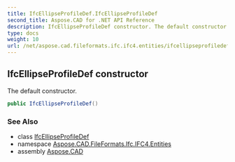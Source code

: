 ```yaml
---
title: IfcEllipseProfileDef.IfcEllipseProfileDef
second_title: Aspose.CAD for .NET API Reference
description: IfcEllipseProfileDef constructor. The default constructor
type: docs
weight: 10
url: /net/aspose.cad.fileformats.ifc.ifc4.entities/ifcellipseprofiledef/ifcellipseprofiledef/
---
```

## IfcEllipseProfileDef constructor

The default constructor.

```csharp
public IfcEllipseProfileDef()
```

### See Also

* class [IfcEllipseProfileDef](../)
* namespace [Aspose.CAD.FileFormats.Ifc.IFC4.Entities](../../ifcellipseprofiledef/)
* assembly [Aspose.CAD](../../../)



